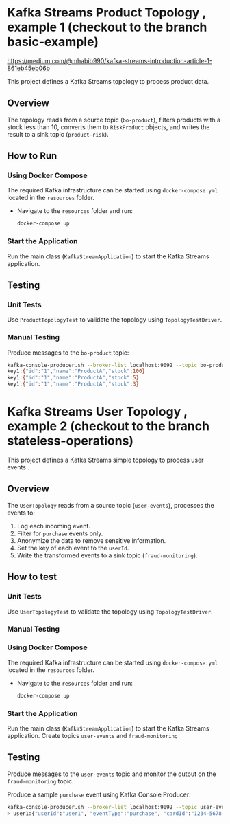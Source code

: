 # Kafka Streams Product Topology , example 1  (checkout to the branch basic-example)
https://medium.com/@mhabib990/kafka-streams-introduction-article-1-861eb45eb06b

This project defines a Kafka Streams topology to process product data.

## Overview

The topology reads from a source topic (`bo-product`), filters products with a stock less than 10, converts them to `RiskProduct` objects, and writes the result to a sink topic (`product-risk`).

## How to Run

### Using Docker Compose
The required Kafka infrastructure can be started using `docker-compose.yml` located in the `resources` folder.

- Navigate to the `resources` folder and run:

    ```sh
    docker-compose up
    ```

### Start the Application
Run the main class (`KafkaStreamApplication`) to start the Kafka Streams application.

## Testing

### Unit Tests
Use `ProductTopologyTest` to validate the topology using `TopologyTestDriver`.

### Manual Testing
Produce messages to the `bo-product` topic:

```sh
kafka-console-producer.sh --broker-list localhost:9092 --topic bo-product --property "parse.key=true" --property "key.separator=:"
key1:{"id":"1","name":"ProductA","stock":100}
key1:{"id":"1","name":"ProductA","stock":5}
key1:{"id":"1","name":"ProductA","stock":3}
```

# Kafka Streams User Topology , example 2  (checkout to the branch stateless-operations)

This project defines a Kafka Streams simple topology to process user events .

## Overview

The `UserTopology` reads from a source topic (`user-events`), processes the events to:
1. Log each incoming event.
2. Filter for `purchase` events only.
3. Anonymize the data to remove sensitive information.
4. Set the key of each event to the `userId`.
5. Write the transformed events to a sink topic (`fraud-monitoring`).

## How to test 
### Unit Tests
Use `UserTopologyTest` to validate the topology using `TopologyTestDriver`.

### Manual Testing

### Using Docker Compose
The required Kafka infrastructure can be started using `docker-compose.yml` located in the `resources` folder.

- Navigate to the `resources` folder and run:

    ```sh
    docker-compose up
    ```

### Start the Application
Run the main class (`KafkaStreamApplication`) to start the Kafka Streams application.
Create topics `user-events` and `fraud-monitoring`

## Testing
Produce messages to the `user-events` topic and monitor the output on the `fraud-monitoring` topic.

Produce a sample `purchase` event using Kafka Console Producer:

```sh
kafka-console-producer.sh --broker-list localhost:9092 --topic user-events --property "parse.key=true" --property "key.separator=:"
> user1:{"userId":"user1", "eventType":"purchase", "cardId":"1234-5678-9012"}
```
